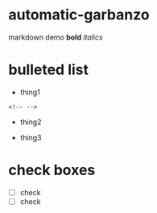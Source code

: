 # automatic-garbanzo

markdown demo **bold** *italics*

# bulleted list

-   thing1

```{=html}
<!-- -->
```
-   thing2

-   thing3

# check boxes

-   [ ] check
-   [ ] check
